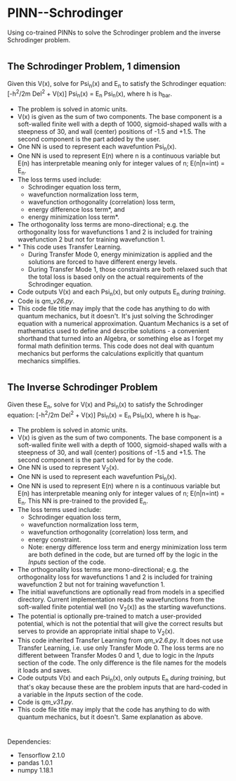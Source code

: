 # PINN--Schrodinger
Using co-trained PINNs to solve the Schrodinger problem and the inverse Schrodinger problem.

#
## The Schrodinger Problem, 1 dimension
Given this V(x), solve for Psi<sub>n</sub>(x) and E<sub>n</sub> to satisfy the Schrodinger equation: \[-h<sup>2</sup>/2m Del<sup>2</sup> + V(x)\] Psi<sub>n</sub>(x) = E<sub>n</sub> Psi<sub>n</sub>(x), where h is h<sub>bar</sub>.

+ The problem is solved in atomic units.
+ V(x) is given as the sum of two components. The base component is a soft-walled finite well with a depth of 1000, sigmoid-shaped walls with a steepness of 30, and wall (center) positions of -1.5 and +1.5. The second component is the part added by the user.
+ One NN is used to represent each wavefuntion Psi<sub>n</sub>(x).
+ One NN is used to represent E(n) where n is a continuous variable but E(n) has interpretable meaning only for integer values of n; E(n|n=int) = E<sub>n</sub>.
+ The loss terms used include:
  + Schrodinger equation loss term,
  + wavefunction normalization loss term,
  + wavefunction orthogonality (correlation) loss term,
  + energy difference loss term\*, and
  + energy minimization loss term\*.
+ The orthogonality loss terms are mono-directional; e.g. the orthogonality loss for wavefunctions 1 and 2 is included for training wavefunction 2 but not for training wavefunction 1.
+ \* This code uses Transfer Learning.
  + During Transfer Mode 0, energy minimization is applied and the solutions are forced to have different energy levels. 
  + During Transfer Mode 1, those constraints are both relaxed such that the total loss is based only on the actual requirements of the Schrodinger equation.
+ Code outputs V(x) and each Psi<sub>n</sub>(x), but only outputs E<sub>n</sub> _during training_.
+ Code is _qm_v26.py_.
+ This code file title may imply that the code has anything to do with quantum mechanics, but it doesn't. It's just solving the Schrodinger equation with a numerical approximation. Quantum Mechanics is a set of mathematics used to define and describe solutions - a convenient shorthand that turned into an Algebra, or something else as I forget my formal math definition terms. This code does not deal with quantum mechanics but performs the calculations explicitly that quantum mechanics simplifies.

#
## The Inverse Schrodinger Problem
Given these E<sub>n</sub>, solve for V(x) and Psi<sub>n</sub>(x) to satisfy the Schrodinger equation: \[-h<sup>2</sup>/2m Del<sup>2</sup> + V(x)\] Psi<sub>n</sub>(x) = E<sub>n</sub> Psi<sub>n</sub>(x), where h is h<sub>bar</sub>.

+ The problem is solved in atomic units.
+ V(x) is given as the sum of two components. The base component is a soft-walled finite well with a depth of 1000, sigmoid-shaped walls with a steepness of 30, and wall (center) positions of -1.5 and +1.5. The second component is the part solved for by the code.
+ One NN is used to represent V<sub>2</sub>(x). 
+ One NN is used to represent each wavefuntion Psi<sub>n</sub>(x).
+ One NN is used to represent E(n) where n is a continuous variable but E(n) has interpretable meaning only for integer values of n; E(n|n=int) = E<sub>n</sub>. This NN is pre-trained to the provided E<sub>n</sub>.
+ The loss terms used include:
  + Schrodinger equation loss term,
  + wavefunction normalization loss term,
  + wavefunction orthogonality (correlation) loss term, and
  + energy constraint.
  + Note: energy difference loss term and energy minimization loss term are both defined in the code, but are turned off by the logic in the _Inputs_ section of the code.
+ The orthogonality loss terms are mono-directional; e.g. the orthogonality loss for wavefunctions 1 and 2 is included for training wavefunction 2 but not for training wavefunction 1.
+ The initial wavefunctions are optionally read from models in a specified directory. Current implementation reads the wavefunctions from the soft-walled finite potential well (no V<sub>2</sub>(x)) as the starting wavefunctions.
+ The potential is optionally pre-trained to match a user-provided potential, which is not the potential that will give the correct results but serves to provide an appropriate initial shape to V<sub>2</sub>(x).
+ This code inherited Transfer Learning from _qm_v2.6.py_. It does not use Transfer Learning, i.e. use only Transfer Mode 0. The loss terms are no different between Transfer Modes 0 and 1, due to logic in the _Inputs_ section of the code. The only difference is the file names for the models it loads and saves.
+ Code outputs V(x) and each Psi<sub>n</sub>(x), only outputs E<sub>n</sub> _during training_, but that's okay because these are the problem inputs that are hard-coded in a variable in the _Inputs_ section of the code.
+ Code is _qm_v31.py_.
+ This code file title may imply that the code has anything to do with quantum mechanics, but it doesn't. Same explanation as above.

#
Dependencies:

+ Tensorflow 2.1.0
+ pandas 1.0.1
+ numpy 1.18.1

